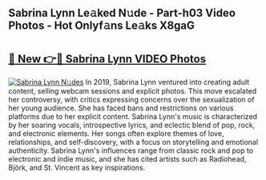 ## Sabrina Lynn Le𝚊ked N𝚞de - Part-h03 Video Photos - Hot Onlyf𝚊ns Le𝚊ks X8gaG

# <h2><a href="http://ac20628.deff.icu/?id=Sabrina+Lynn">🔗 New 👉🔴 Sabrina Lynn VIDEO Photos</a></h2>

[![Sabrina Lynn N𝚞des](https://i.imgur.com/rIISA9y.gif)](http://ac20628.deff.icu/?id=Sabrina+Lynn)
In 2019, Sabrina Lynn ventured into creating adult content, selling webcam sessions and explicit photos. This move escalated her controversy, with critics expressing concerns over the sexualization of her young audience. She has faced bans and restrictions on various platforms due to her explicit content. Sabrina Lynn's music is characterized by her soaring vocals, introspective lyrics, and eclectic blend of pop, rock, and electronic elements. Her songs often explore themes of love, relationships, and self-discovery, with a focus on storytelling and emotional authenticity. Sabrina Lynn's influences range from classic rock and pop to electronic and indie music, and she has cited artists such as Radiohead, Björk, and St. Vincent as key inspirations.

